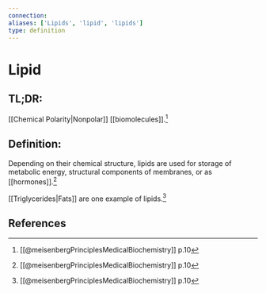 ```yaml
---
connection:
aliases: ['Lipids', 'lipid', 'lipids']
type: definition
---
```


# Lipid

## TL;DR:
[[Chemical Polarity|Nonpolar]] [[biomolecules]].[^1]

## Definition:
Depending on their chemical structure, lipids are used for storage of metabolic energy, structural components of membranes, or as [[hormones]].[^1]

[[Triglycerides|Fats]] are one example of lipids.[^1]

## References

[^1]: [[@meisenbergPrinciplesMedicalBiochemistry]] p.10